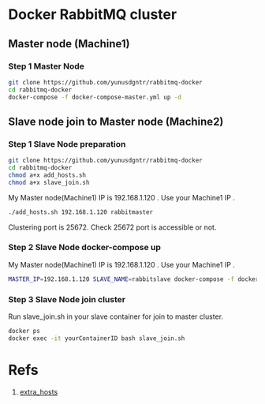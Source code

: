 # Docker RabbitMQ cluster
## Master node (Machine1)

### Step 1 Master Node
```sh
git clone https://github.com/yunusdgntr/rabbitmq-docker
cd rabbitmq-docker
docker-compose -f docker-compose-master.yml up -d
```

## Slave node join to Master node (Machine2)

### Step 1 Slave Node preparation
```sh
git clone https://github.com/yunusdgntr/rabbitmq-docker
cd rabbitmq-docker
chmod a+x add_hosts.sh
chmod a+x slave_join.sh
```
My Master node(Machine1) IP is 192.168.1.120 . Use your Machine1 IP .
```sh
./add_hosts.sh 192.168.1.120 rabbitmaster
```
Clustering port is 25672. Check 25672 port is accessible or not. 

### Step 2 Slave Node docker-compose up
My Master node(Machine1) IP is 192.168.1.120 . Use your Machine1 IP .

```sh
MASTER_IP=192.168.1.120 SLAVE_NAME=rabbitslave docker-compose -f docker-compose-slave.yml up  -d rabbitmq
```
### Step 3 Slave Node join cluster
Run slave_join.sh in your slave container for join to master cluster.

```sh
docker ps
docker exec -it yourContainerID bash slave_join.sh
```


# Refs

1. [extra_hosts](https://docs.docker.com/compose/compose-file/#extra_hosts)
